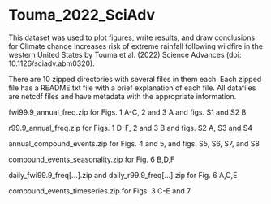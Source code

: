 # Touma_2022_SciAdv
This dataset was used to plot figures, write results, and draw conclusions for Climate change increases risk of extreme rainfall following wildfire in the western United States by Touma et al. (2022) Science Advances (doi: 10.1126/sciadv.abm0320).

There are 10 zipped directories with several files in them each. Each zipped file has a README.txt file with a brief explanation of each file. All datafiles are netcdf files and have metadata with the appropriate information.

fwi99.9_annual_freq.zip for Figs. 1 A-C, 2 and 3 A and figs. S1 and S2 B

r99.9_annual_freq.zip for Figs. 1 D-F, 2 and 3 B and figs. S2 A, S3 and S4 

annual_compound_events.zip for Figs. 4 and 5, and figs. S5, S6, S7, and S8

compound_events_seasonality.zip for Fig. 6 B,D,F

daily_fwi99.9_freq[...].zip and daily_r99.9_freq[...].zip for Fig. 6 A,C,E

compound_events_timeseries.zip for Figs. 3 C-E and 7
